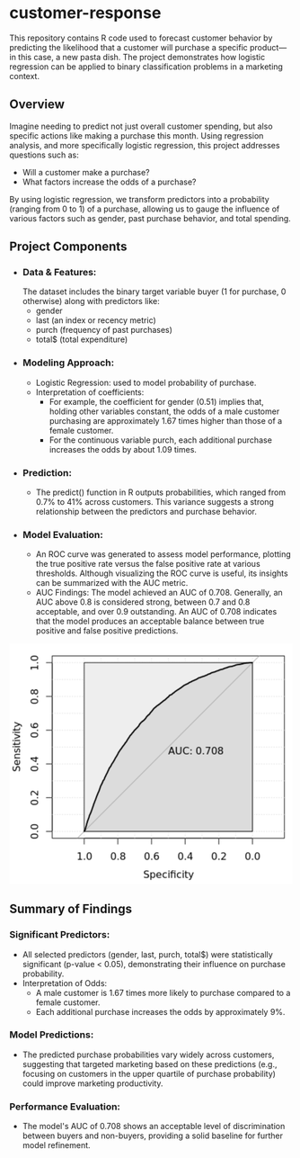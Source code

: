 # customer-response
This repository contains R code used to forecast customer behavior by predicting the likelihood that a customer will purchase a specific product—in this case, a new pasta dish. The project demonstrates how logistic regression can be applied to binary classification problems in a marketing context.

## Overview 
Imagine needing to predict not just overall customer spending, but also specific actions like making a purchase this month. Using regression analysis, and more specifically logistic regression, this project addresses questions such as:
- Will a customer make a purchase?
- What factors increase the odds of a purchase?

By using logistic regression, we transform predictors into a probability (ranging from 0 to 1) of a purchase, allowing us to gauge the influence of various factors such as gender, past purchase behavior, and total spending.

## Project Components
- ### Data & Features:
  The dataset includes the binary target variable buyer (1 for purchase, 0 otherwise) along with predictors like:
  - gender
  - last (an index or recency metric)
  - purch (frequency of past purchases)
  - total$ (total expenditure)
- ### Modeling Approach:
  - Logistic Regression: used to model probability of purchase.
  - Interpretation of coefficients:
     - For example, the coefficient for gender (0.51) implies that, holding other variables constant, the odds of a male customer purchasing are approximately 1.67 times higher than those of a female customer.
     - For the continuous variable purch, each additional purchase increases the odds by about 1.09 times.
- ### Prediction:
   - The predict() function in R outputs probabilities, which ranged from 0.7% to 41% across customers. This variance suggests a strong relationship between the predictors and purchase behavior.
- ### Model Evaluation:
    - An ROC curve was generated to assess model performance, plotting the true positive rate versus the false positive rate at various thresholds. Although visualizing the ROC curve is useful, its insights can be summarized with the AUC metric.
    - AUC Findings: The model achieved an AUC of 0.708. Generally, an AUC above 0.8 is considered strong, between 0.7 and 0.8 acceptable, and over 0.9 outstanding. An AUC of 0.708 indicates that the model produces an acceptable balance between true positive and false positive predictions.
 
![Price Calculator](images/roc_curve.png)
 

## Summary of Findings
### Significant Predictors:
- All selected predictors (gender, last, purch, total$) were statistically significant (p-value < 0.05), demonstrating their influence on purchase probability.
- Interpretation of Odds:
  - A male customer is 1.67 times more likely to purchase compared to a female customer.
  - Each additional purchase increases the odds by approximately 9%.
### Model Predictions:
- The predicted purchase probabilities vary widely across customers, suggesting that targeted marketing based on these predictions (e.g., focusing on customers in the upper quartile of purchase probability) could improve marketing productivity.
### Performance Evaluation:
- The model's AUC of 0.708 shows an acceptable level of discrimination between buyers and non-buyers, providing a solid baseline for further model refinement.

